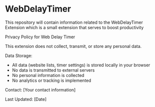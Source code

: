 # WebDelayTimer
This repository will contain information related to the WebDelayTimer Extension which is a small extension that serves to boost productivity


Privacy Policy for Web Delay Timer

This extension does not collect, transmit, or store any personal data.

Data Storage:
- All data (website lists, timer settings) is stored locally in your browser
- No data is transmitted to external servers
- No personal information is collected
- No analytics or tracking is implemented

Contact:
[Your contact information]

Last Updated: [Date]
